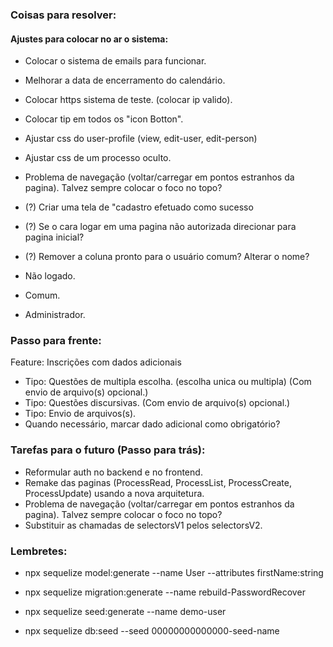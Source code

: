 <!-- @format -->

### Coisas para resolver:

#### Ajustes para colocar no ar o sistema:

- Colocar o sistema de emails para funcionar.
- Melhorar a data de encerramento do calendário.
- Colocar https sistema de teste. (colocar ip valido).
- Colocar tip em todos os "icon Botton".
- Ajustar css do user-profile (view, edit-user, edit-person)
- Ajustar css de um processo oculto.
- Problema de navegação (voltar/carregar em pontos estranhos da pagina). Talvez sempre colocar o foco no topo?
- (?) Criar uma tela de "cadastro efetuado como sucesso
- (?) Se o cara logar em uma pagina não autorizada direcionar para pagina inicial?
- (?) Remover a coluna pronto para o usuário comum? Alterar o nome?

- Não logado.
- Comum.
- Administrador.

### Passo para frente:

Feature: Inscrições com dados adicionais

- Tipo: Questões de multipla escolha. (escolha unica ou multipla) (Com envio de arquivo(s) opcional.)
- Tipo: Questões discursivas. (Com envio de arquivo(s) opcional.)
- Tipo: Envio de arquivos(s).
- Quando necessário, marcar dado adicional como obrigatório?

### Tarefas para o futuro (Passo para trás):

- Reformular auth no backend e no frontend.
- Remake das paginas (ProcessRead, ProcessList, ProcessCreate, ProcessUpdate) usando a nova arquitetura.
- Problema de navegação (voltar/carregar em pontos estranhos da pagina). Talvez sempre colocar o foco no topo?
- Substituir as chamadas de selectorsV1 pelos selectorsV2.

### Lembretes:

- npx sequelize model:generate --name User --attributes firstName:string
- npx sequelize migration:generate --name rebuild-PasswordRecover
- npx sequelize seed:generate --name demo-user

- npx sequelize db:seed --seed 00000000000000-seed-name
